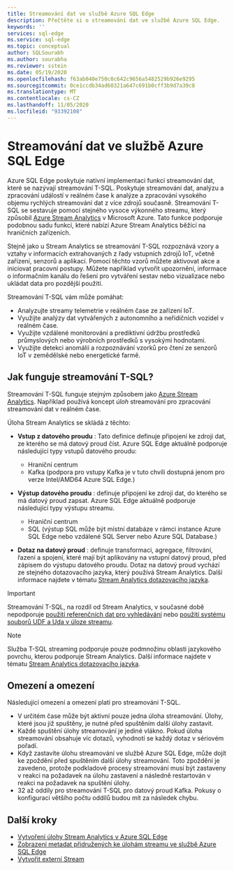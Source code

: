 ```yaml
---
title: Streamování dat ve službě Azure SQL Edge
description: Přečtěte si o streamování dat ve službě Azure SQL Edge.
keywords: ''
services: sql-edge
ms.service: sql-edge
ms.topic: conceptual
author: SQLSourabh
ms.author: sourabha
ms.reviewer: sstein
ms.date: 05/19/2020
ms.openlocfilehash: f63ab040e750c0c642c9656a5482529b926e9295
ms.sourcegitcommit: 0ce1ccdb34ad60321a647c691b0cff3b9d7a39c8
ms.translationtype: MT
ms.contentlocale: cs-CZ
ms.lasthandoff: 11/05/2020
ms.locfileid: "93392108"
---
```

# <a name="data-streaming-in-azure-sql-edge"></a>Streamování dat ve službě Azure SQL Edge

Azure SQL Edge poskytuje nativní implementaci funkcí streamování dat, které se nazývají streamování T-SQL. Poskytuje streamování dat, analýzu a zpracování událostí v reálném čase k analýze a zpracování vysokého objemu rychlých streamování dat z více zdrojů současně. Streamování T-SQL se sestavuje pomocí stejného vysoce výkonného streamu, který způsobil [Azure Stream Analytics](../stream-analytics/stream-analytics-introduction.md) v Microsoft Azure. Tato funkce podporuje podobnou sadu funkcí, které nabízí Azure Stream Analytics běžící na hraničních zařízeních.

Stejně jako u Stream Analytics se streamování T-SQL rozpoznává vzory a vztahy v informacích extrahovaných z řady vstupních zdrojů IoT, včetně zařízení, senzorů a aplikací. Pomocí těchto vzorů můžete aktivovat akce a iniciovat pracovní postupy. Můžete například vytvořit upozornění, informace o informačním kanálu do řešení pro vytváření sestav nebo vizualizace nebo ukládat data pro pozdější použití. 

Streamování T-SQL vám může pomáhat:

* Analyzujte streamy telemetrie v reálném čase ze zařízení IoT.
* Využijte analýzy dat vytvářených z autonomního a neřidičních vozidel v reálném čase.
* Využijte vzdálené monitorování a prediktivní údržbu prostředků průmyslových nebo výrobních prostředků s vysokými hodnotami.
* Využijte detekci anomálií a rozpoznávání vzorků pro čtení ze senzorů IoT v zemědělské nebo energetické farmě.

## <a name="how-does-t-sql-streaming-work"></a>Jak funguje streamování T-SQL?

Streamování T-SQL funguje stejným způsobem jako [Azure Stream Analytics](../stream-analytics/stream-analytics-introduction.md#how-does-stream-analytics-work). Například používá koncept *úloh* streamování pro zpracování streamování dat v reálném čase. 

Úloha Stream Analytics se skládá z těchto:

- **Vstup z datového proudu** : Tato definice definuje připojení ke zdroji dat, ze kterého se má datový proud číst. Azure SQL Edge aktuálně podporuje následující typy vstupů datového proudu:
    - Hraniční centrum
    - Kafka (podpora pro vstupy Kafka je v tuto chvíli dostupná jenom pro verze Intel/AMD64 Azure SQL Edge.)

- **Výstup datového proudu** : definuje připojení ke zdroji dat, do kterého se má datový proud zapsat. Azure SQL Edge aktuálně podporuje následující typy výstupu streamu.
    - Hraniční centrum
    - SQL (výstup SQL může být místní databáze v rámci instance Azure SQL Edge nebo vzdálené SQL Server nebo Azure SQL Database.) 

- **Dotaz na datový proud** : definuje transformaci, agregace, filtrování, řazení a spojení, které mají být aplikovány na vstupní datový proud, před zápisem do výstupu datového proudu. Dotaz na datový proud vychází ze stejného dotazovacího jazyka, který používá Stream Analytics. Další informace najdete v tématu [Stream Analytics dotazovacího jazyka](/stream-analytics-query/stream-analytics-query-language-reference).

> [!IMPORTANT]
> Streamování T-SQL, na rozdíl od Stream Analytics, v současné době nepodporuje [použití referenčních dat pro vyhledávání](../stream-analytics/stream-analytics-use-reference-data.md) nebo [použití systému souborů UDF a Uda v úloze streamu](../stream-analytics/streaming-technologies.md#you-want-to-write-udfs-udas-and-custom-deserializers-in-a-language-other-than-javascript-or-c).

> [!NOTE]
> Služba T-SQL streaming podporuje pouze podmnožinu oblasti jazykového povrchu, kterou podporuje Stream Analytics. Další informace najdete v tématu [Stream Analytics dotazovacího jazyka](/stream-analytics-query/stream-analytics-query-language-reference).

## <a name="limitations-and-restrictions"></a>Omezení a omezení

Následující omezení a omezení platí pro streamování T-SQL. 

- V určitém čase může být aktivní pouze jedna úloha streamování. Úlohy, které jsou již spuštěny, je nutné před spuštěním další úlohy zastavit.
- Každé spuštění úlohy streamování je jediné vlákno. Pokud úloha streamování obsahuje víc dotazů, vyhodnotí se každý dotaz v sériovém pořadí.
- Když zastavíte úlohu streamování ve službě Azure SQL Edge, může dojít ke zpoždění před spuštěním další úlohy streamování. Toto zpoždění je zavedeno, protože podkladové procesy streamování musí být zastaveny v reakci na požadavek na úlohu zastavení a následně restartován v reakci na požadavek na spuštění úlohy. 
- 32 až oddíly pro streamování T-SQL pro datový proud Kafka. Pokusy o konfiguraci většího počtu oddílů budou mít za následek chybu. 

## <a name="next-steps"></a>Další kroky

- [Vytvoření úlohy Stream Analytics v Azure SQL Edge ](create-stream-analytics-job.md)
- [Zobrazení metadat přidružených ke úlohám streamu ve službě Azure SQL Edge ](streaming-catalog-views.md)
- [Vytvořit externí Stream](create-external-stream-transact-sql.md)